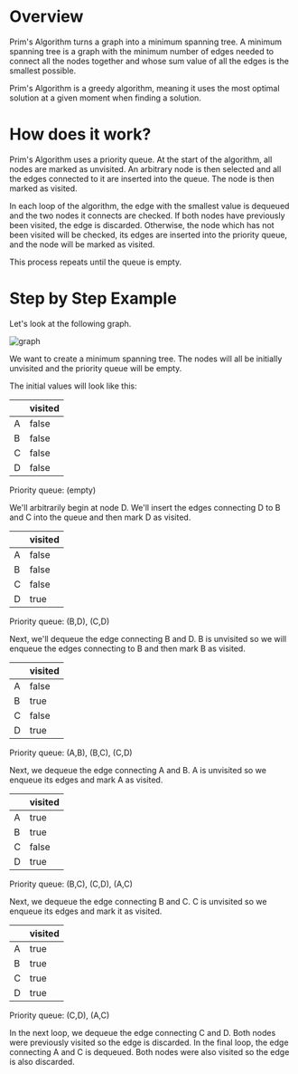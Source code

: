 # Overview
Prim's Algorithm turns a graph into a minimum spanning tree. A minimum spanning tree is a graph with the minimum number of edges needed to connect all the nodes together and whose sum value of all the edges is the smallest possible.

Prim's Algorithm is a greedy algorithm, meaning it uses the most optimal solution at a given moment when finding a solution.

# How does it work?
Prim's Algorithm uses a priority queue. At the start of the algorithm, all nodes are marked as unvisited. An arbitrary node is then selected and all the edges connected to it are inserted into the queue. The node is then marked as visited.

In each loop of the algorithm, the edge with the smallest value is dequeued and the two nodes it connects are checked. If both nodes have previously been visited, the edge is discarded. Otherwise, the node which has not been visited will be checked, its edges are inserted into the priority queue, and the node will be marked as visited.

This process repeats until the queue is empty.

# Step by Step Example

Let's look at the following graph.

![graph](./images/primAssets/graph.png)

We want to create a minimum spanning tree. The nodes will all be initially unvisited and the priority queue will be empty.

The initial values will look like this:

|  | visited |
|---|---|
|A|false|
|B|false|
|C|false|
|D|false|

Priority queue: (empty)

We'll arbitrarily begin at node D. We'll insert the edges connecting D to B and C into the queue and then mark D as visited.

|  | visited |
|---|---|
|A|false|
|B|false|
|C|false|
|D|true|

Priority queue: (B,D), (C,D)

Next, we'll dequeue the edge connecting B and D. B is unvisited so we will enqueue the edges connecting to B and then mark B as visited.

|  | visited |
|---|---|
|A|false|
|B|true|
|C|false|
|D|true|

Priority queue: (A,B), (B,C), (C,D)

Next, we dequeue the edge connecting A and B. A is unvisited so we enqueue its edges and mark A as visited.

|  | visited |
|---|---|
|A|true|
|B|true|
|C|false|
|D|true|

Priority queue: (B,C), (C,D), (A,C)

Next, we dequeue the edge connecting B and C. C is unvisited so we enqueue its edges and mark it as visited.

|  | visited |
|---|---|
|A|true|
|B|true|
|C|true|
|D|true|

Priority queue: (C,D), (A,C)

In the next loop, we dequeue the edge connecting C and D. Both nodes were previously visited so the edge is discarded. In the final loop, the edge connecting A and C is dequeued. Both nodes were also visited so the edge is also discarded.